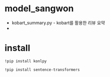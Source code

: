 # model_sangwon
- kobart_summary.py - kobart를 활용한 리뷰 요약
- 



# install

```shell
!pip install konlpy
```

```shell
!pip install sentence-transformers
```
